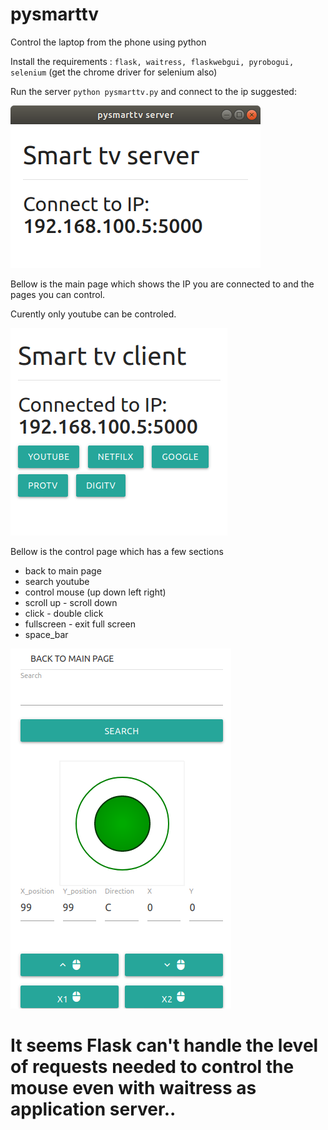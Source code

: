# pysmarttv
Control the laptop from the phone using python 

Install the requirements : `flask, waitress, flaskwebgui, pyrobogui, selenium` (get the chrome driver for selenium also)

Run the server `python pysmarttv.py` and connect to the ip suggested:

![Client](laptop.png)

Bellow is the main page which shows the IP you are connected to and the pages you can control.

Curently only youtube can be controled.

![Server](server.png)

Bellow is the control page which has a few sections
- back to main page
- search youtube
- control mouse (up down left right)
- scroll up - scroll down
- click - double click
- fullscreen - exit full screen
- space_bar

![Client](client.png)


# It seems Flask can't handle the level of requests needed to control the mouse even with waitress as application server..

